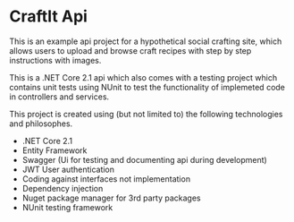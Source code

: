 # CraftIt Api

This is an example api project for a hypothetical social crafting site, which allows users to upload and browse craft recipes with step by step instructions with images.

This is a .NET Core 2.1 api which also comes with a testing project which contains unit tests using NUnit to test the functionality of implemeted code in controllers and services.

This project is created using (but not limited to) the following technologies and philosophes.

* .NET Core 2.1
* Entity Framework 
* Swagger (Ui for testing and documenting api during development)
* JWT User authentication
* Coding against interfaces not implementation
* Dependency injection
* Nuget package manager for 3rd party packages
* NUnit testing framework
